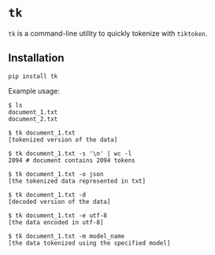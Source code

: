 # `tk`

`tk` is a command-line utility to quickly tokenize with `tiktoken`.

## Installation

`pip install tk`

Example usage:

```
$ ls
document_1.txt
document_2.txt

$ tk document_1.txt
[tokenized version of the data]

$ tk document_1.txt -s '\n' | wc -l
2094 # document contains 2094 tokens

$ tk document_1.txt -o json
[the tokenized data represented in txt]

$ tk document_1.txt -d
[decoded version of the data]

$ tk document_1.txt -e utf-8
[the data encoded in utf-8]

$ tk document_1.txt -m model_name
[the data tokenized using the specified model]
```
